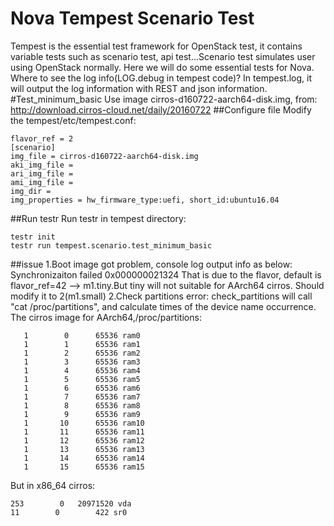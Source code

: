 Nova Tempest Scenario Test
======
Tempest is the essential test framework for OpenStack test, it contains variable tests such as 
scenario test, api test...Scenario test simulates user using OpenStack normally. Here we will 
do some essential tests for Nova.
Where to see the log info(LOG.debug in tempest code)?
In tempest.log, it will output the log information with REST and json information.
#Test_minimum_basic
Use image cirros-d160722-aarch64-disk.img, from: 
http://download.cirros-cloud.net/daily/20160722
##Configure file
Modify the tempest/etc/tempest.conf:
```shell
flavor_ref = 2
[scenario]
img_file = cirros-d160722-aarch64-disk.img
aki_img_file =
ari_img_file =
ami_img_file =
img_dir = 
img_properties = hw_firmware_type:uefi, short_id:ubuntu16.04
```
##Run testr
Run testr in tempest directory:
```shell
testr init
testr run tempest.scenario.test_minimum_basic
```
##issue
1.Boot image got problem, console log output info as below:
Synchronizaiton failed 0x000000021324
That is due to the flavor, default is flavor_ref=42 --> m1.tiny.But tiny will not suitable for 
AArch64 cirros. Should modify it to 2(m1.small)
2.Check partitions error:
check_partitions will call "cat /proc/partitions", and calculate times of the device name occurrence.
The cirros image for AArch64,/proc/partitions:
```shell
   1        0      65536 ram0
   1        1      65536 ram1
   1        2      65536 ram2
   1        3      65536 ram3
   1        4      65536 ram4
   1        5      65536 ram5
   1        6      65536 ram6
   1        7      65536 ram7
   1        8      65536 ram8
   1        9      65536 ram9
   1       10      65536 ram10
   1       11      65536 ram11
   1       12      65536 ram12
   1       13      65536 ram13
   1       14      65536 ram14
   1       15      65536 ram15
```
But in x86_64 cirros:
```shell
253        0   20971520 vda
11        0        422 sr0
```
